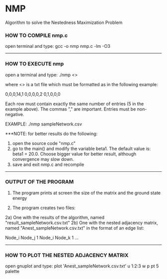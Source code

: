 # NMP
Algorithm to solve the Nestedness Maximization Problem



### HOW TO COMPILE nmp.c ###

open terminal and type: gcc -o nmp nmp.c -lm -O3

------------------------------------------------------------------------------------

### HOW TO EXECUTE nmp ###

open a terminal and type: ./nmp <<FILE CONTAINING THE BIPARTITE NETWORK>>

where <<FILE CONTAINING THE BIPARTITE NETWORK>> is a txt file which must be formatted as in the following example:

0,0,0,14,1
0,0,0,0,2
0,1,0,0,0

Each row must contain exactly the same number of entries (5 in the example above). 
The commas "," are important. 
Entries must be non-negative. 

EXAMPLE: ./nmp sampleNetwork.csv


***NOTE: for better results do the following:

1) open the source code "nmp.c"  
2) go to the main() and modify the variable beta1. The default value is: beta1 = 20.0. Choose bigger value for better result,  although convergence may slow down.
3) save and exit nmp.c and recompile

------------------------------------------------------------------------------------

### OUTPUT OF THE PROGRAM ###
1) The program prints at screen the size of the matrix and the ground state energy

2) The program creates two files:

2a) One with the results of the algorithm, named "result_sampleNetwork.csv.txt" 
2b) One with the nested adjacency matrix, named "Anest_sampleNetwork.csv.txt" in the format of an edge list:    

Node_i Node_j 1
Node_i Node_k 1
...

------------------------------------------------------------------------------------

### HOW TO PLOT THE NESTED ADJACENCY MATRIX ###

open gnuplot and type: plot 'Anest_sampleNetwork.csv.txt' u 1:2:3 w p pt 5 palette



